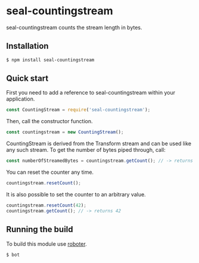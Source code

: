 # seal-countingstream

seal-countingstream counts the stream length in bytes.

## Installation

```bash
$ npm install seal-countingstream
```

## Quick start

First you need to add a reference to seal-countingstream within your application.

```javascript
const CountingStream = require('seal-countingstream');
```

Then, call the constructor function.

```javascript
const countingstream = new CountingStream();
```

CountingStream is derived from the Transform stream and can be used like any such stream. To get the number of bytes piped through, call:

```javascript
const numberOfStreamedBytes = countingstream.getCount(); // -> returns the number of bytes streamed so far
```

You can reset the counter any time.

```javascript
countingstream.resetCount();
```

It is also possible to set the counter to an arbitrary value.

```javascript
countingstream.resetCount(42);
countingstream.getCount(); // -> returns 42
```

## Running the build

To build this module use [roboter](https://www.npmjs.com/package/roboter).

```bash
$ bot
```
